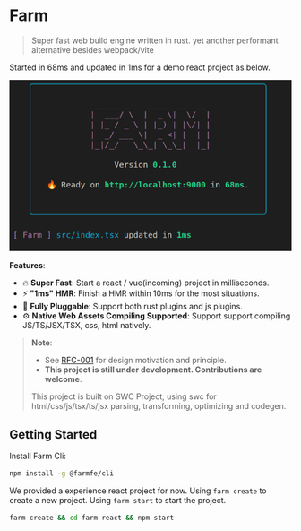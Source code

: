 # Farm

> Super fast web build engine written in rust. yet another performant alternative besides webpack/vite

Started in 68ms and updated in 1ms for a demo react project as below.

![img](./assets/performance.png)

**Features**:
* 🔥 **Super Fast**: Start a react / vue(incoming) project in milliseconds.
* ⚡ **"1ms" HMR**: Finish a HMR within 10ms for the most situations.
* 🧰 **Fully Pluggable**: Support both rust plugins and js plugins.
* ⚙️ **Native Web Assets Compiling Supported**: Support support compiling JS/TS/JSX/TSX, css, html natively.

> **Note**:
>
> - See [RFC-001](https://github.com/farm-fe/rfcs/blob/main/rfcs/001-core-architecture/rfc.md#motivation) for design motivation and principle.
> - **This project is still under development. Contributions are welcome**.
>
> This project is built on SWC Project, using swc for html/css/js/tsx/ts/jsx parsing, transforming, optimizing and codegen.

## Getting Started
Install Farm Cli:
```sh
npm install -g @farmfe/cli
```

We provided a experience react project for now. Using `farm create` to create a new project. Using `farm start` to start the project.

```sh
farm create && cd farm-react && npm start
```